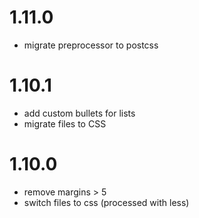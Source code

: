 # 1.11.0

- migrate preprocessor to postcss

# 1.10.1

- add custom bullets for lists
- migrate files to CSS

# 1.10.0

- remove margins > 5
- switch files to css (processed with less)

